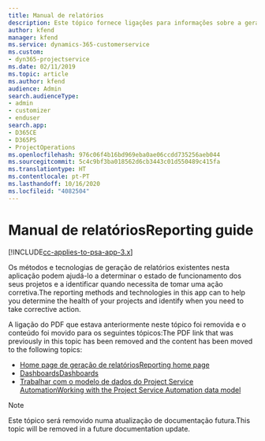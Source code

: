 ```yaml
---
title: Manual de relatórios
description: Este tópico fornece ligações para informações sobre a geração de relatórios.
author: kfend
manager: kfend
ms.service: dynamics-365-customerservice
ms.custom:
- dyn365-projectservice
ms.date: 02/11/2019
ms.topic: article
ms.author: kfend
audience: Admin
search.audienceType:
- admin
- customizer
- enduser
search.app:
- D365CE
- D365PS
- ProjectOperations
ms.openlocfilehash: 976c06f4b16bd969eba0ae06ccdd735256aeb044
ms.sourcegitcommit: 5c4c9bf3ba018562d6cb3443c01d550489c415fa
ms.translationtype: HT
ms.contentlocale: pt-PT
ms.lasthandoff: 10/16/2020
ms.locfileid: "4082504"
---
```

# <a name="reporting-guide"></a><span data-ttu-id="7d5bb-103">Manual de relatórios</span><span class="sxs-lookup"><span data-stu-id="7d5bb-103">Reporting guide</span></span>

[!INCLUDE[cc-applies-to-psa-app-3.x](../../includes/cc-applies-to-psa-app-3x.md)]

<span data-ttu-id="7d5bb-104">Os métodos e tecnologias de geração de relatórios existentes nesta aplicação podem ajudá-lo a determinar o estado de funcionamento dos seus projetos e a identificar quando necessita de tomar uma ação corretiva.</span><span class="sxs-lookup"><span data-stu-id="7d5bb-104">The reporting methods and technologies in this app can to help you determine the health of your projects and identify when you need to take corrective action.</span></span> 

<span data-ttu-id="7d5bb-105">A ligação do PDF que estava anteriormente neste tópico foi removida e o conteúdo foi movido para os seguintes tópicos:</span><span class="sxs-lookup"><span data-stu-id="7d5bb-105">The PDF link that was previously in this topic has been removed and the content has been moved to the following topics:</span></span>

- [<span data-ttu-id="7d5bb-106">Home page de geração de relatórios</span><span class="sxs-lookup"><span data-stu-id="7d5bb-106">Reporting home page</span></span>](../reports-reporting-dynamics-365-project-service.md)
- [<span data-ttu-id="7d5bb-107">Dashboards</span><span class="sxs-lookup"><span data-stu-id="7d5bb-107">Dashboards</span></span>](../reports-dashboards.md)
- [<span data-ttu-id="7d5bb-108">Trabalhar com o modelo de dados do Project Service Automation</span><span class="sxs-lookup"><span data-stu-id="7d5bb-108">Working with the Project Service Automation data model</span></span>](../reports-working-project-service-data-model.md)

> [!NOTE]
> <span data-ttu-id="7d5bb-109">Este tópico será removido numa atualização de documentação futura.</span><span class="sxs-lookup"><span data-stu-id="7d5bb-109">This topic will be removed in a future documentation update.</span></span> 
